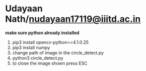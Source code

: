 # Udayaan Nath/nudayaan17119@iiitd.ac.in

**make sure python already installed**

1. pip3 install opencv-python==4.1.0.25 
2. pip3 install numpy
3. change path of image in the circle_detect.py
4. python3 circle_detect.py
5. to close the image shown press ESC
